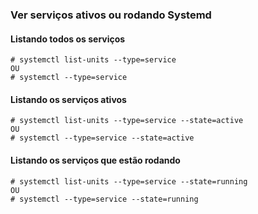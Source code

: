 ### Ver serviços ativos ou rodando Systemd ###

#### Listando todos os serviços ####
``` 
# systemctl list-units --type=service
OU
# systemctl --type=service 
```

#### Listando os serviços ativos ####
```
# systemctl list-units --type=service --state=active
OU
# systemctl --type=service --state=active
```

#### Listando os serviços que estão rodando ####
```
# systemctl list-units --type=service --state=running 
OU
# systemctl --type=service --state=running
```
